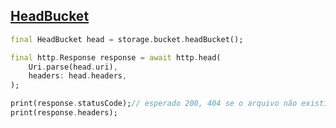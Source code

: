 ## [HeadBucket](https://docs.oracle.com/en-us/iaas/api/#/en/objectstorage/20160918/Bucket/HeadBucket)

```dart
final HeadBucket head = storage.bucket.headBucket();

final http.Response response = await http.head(
    Uri.parse(head.uri),
    headers: head.headers,
);

print(response.statusCode);// esperado 200, 404 se o arquivo não existir
print(response.headers);
```